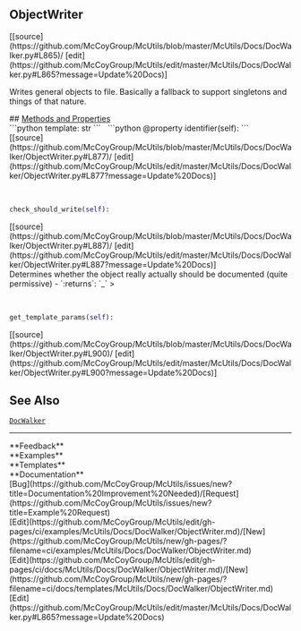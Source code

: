 ## <a id="McUtils.McUtils.Docs.DocWalker.ObjectWriter">ObjectWriter</a> 

<div class="docs-source-link" markdown="1">
[[source](https://github.com/McCoyGroup/McUtils/blob/master/McUtils/Docs/DocWalker.py#L865)/
[edit](https://github.com/McCoyGroup/McUtils/edit/master/McUtils/Docs/DocWalker.py#L865?message=Update%20Docs)]
</div>

Writes general objects to file.
Basically a fallback to support singletons and things
of that nature.







<div class="collapsible-section">
 <div class="collapsible-section collapsible-section-header" markdown="1">
## <a class="collapse-link" data-toggle="collapse" href="#methods" markdown="1"> Methods and Properties</a> <a class="float-right" data-toggle="collapse" href="#methods"><i class="fa fa-chevron-down"></i></a>
 </div>
 <div class="collapsible-section collapsible-section-body collapse show" id="methods" markdown="1">
 ```python
template: str
```
<a id="McUtils.McUtils.Docs.DocWalker.ObjectWriter.identifier" class="docs-object-method">&nbsp;</a> 
```python
@property
identifier(self): 
```
<div class="docs-source-link" markdown="1">
[[source](https://github.com/McCoyGroup/McUtils/blob/master/McUtils/Docs/DocWalker/ObjectWriter.py#L877)/
[edit](https://github.com/McCoyGroup/McUtils/edit/master/McUtils/Docs/DocWalker/ObjectWriter.py#L877?message=Update%20Docs)]
</div>


<a id="McUtils.McUtils.Docs.DocWalker.ObjectWriter.check_should_write" class="docs-object-method">&nbsp;</a> 
```python
check_should_write(self): 
```
<div class="docs-source-link" markdown="1">
[[source](https://github.com/McCoyGroup/McUtils/blob/master/McUtils/Docs/DocWalker/ObjectWriter.py#L887)/
[edit](https://github.com/McCoyGroup/McUtils/edit/master/McUtils/Docs/DocWalker/ObjectWriter.py#L887?message=Update%20Docs)]
</div>
Determines whether the object really actually should be
documented (quite permissive)
  - `:returns`: `_`
    >


<a id="McUtils.McUtils.Docs.DocWalker.ObjectWriter.get_template_params" class="docs-object-method">&nbsp;</a> 
```python
get_template_params(self): 
```
<div class="docs-source-link" markdown="1">
[[source](https://github.com/McCoyGroup/McUtils/blob/master/McUtils/Docs/DocWalker/ObjectWriter.py#L900)/
[edit](https://github.com/McCoyGroup/McUtils/edit/master/McUtils/Docs/DocWalker/ObjectWriter.py#L900?message=Update%20Docs)]
</div>
 </div>
</div>










## See Also
[`DocWalker`](/DocWalker.md)

---


<div markdown="1" class="text-secondary">
<div class="container">
  <div class="row">
   <div class="col" markdown="1">
**Feedback**   
</div>
   <div class="col" markdown="1">
**Examples**   
</div>
   <div class="col" markdown="1">
**Templates**   
</div>
   <div class="col" markdown="1">
**Documentation**   
</div>
   <div class="col" markdown="1">
   
</div>
   <div class="col" markdown="1">
   
</div>
   <div class="col" markdown="1">
   
</div>
</div>
  <div class="row">
   <div class="col" markdown="1">
[Bug](https://github.com/McCoyGroup/McUtils/issues/new?title=Documentation%20Improvement%20Needed)/[Request](https://github.com/McCoyGroup/McUtils/issues/new?title=Example%20Request)   
</div>
   <div class="col" markdown="1">
[Edit](https://github.com/McCoyGroup/McUtils/edit/gh-pages/ci/examples/McUtils/Docs/DocWalker/ObjectWriter.md)/[New](https://github.com/McCoyGroup/McUtils/new/gh-pages/?filename=ci/examples/McUtils/Docs/DocWalker/ObjectWriter.md)   
</div>
   <div class="col" markdown="1">
[Edit](https://github.com/McCoyGroup/McUtils/edit/gh-pages/ci/docs/McUtils/Docs/DocWalker/ObjectWriter.md)/[New](https://github.com/McCoyGroup/McUtils/new/gh-pages/?filename=ci/docs/templates/McUtils/Docs/DocWalker/ObjectWriter.md)   
</div>
   <div class="col" markdown="1">
[Edit](https://github.com/McCoyGroup/McUtils/edit/master/McUtils/Docs/DocWalker.py#L865?message=Update%20Docs)   
</div>
   <div class="col" markdown="1">
   
</div>
   <div class="col" markdown="1">
   
</div>
   <div class="col" markdown="1">
   
</div>
</div>
</div>
</div>